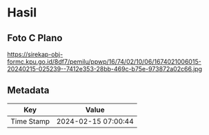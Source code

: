 # Hasil

## Foto C Plano

https://sirekap-obj-formc.kpu.go.id/8df7/pemilu/ppwp/16/74/02/10/06/1674021006015-20240215-025239--7412e353-28bb-469c-b75e-973872a02c66.jpg


## Metadata

| Key        | Value               |
| ---------- | ------------------- |
| Time Stamp | 2024-02-15 07:00:44 |



